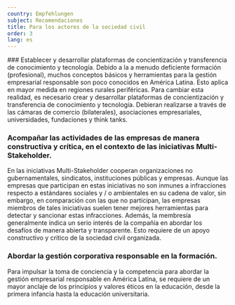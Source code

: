 ```yaml
---
country: Empfehlungen
subject: Recomendaciones
title: Para los actores de la sociedad civil
order: 3
lang: es
---
```

<div class="content" markdown="1">
### Establecer y desarrollar plataformas de concientización y transferencia de conocimiento y tecnología.
Debido a la a menudo deficiente formación (profesional), muchos conceptos básicos y herramientas para la gestión empresarial responsable son poco conocidos en América Latina. Esto aplica en mayor medida en regiones rurales periféricas. Para cambiar esta realidad, es necesario crear y desarrollar plataformas de concientización y transferencia de conocimiento y tecnología. Debieran realizarse a través de las cámaras de comercio (bilaterales), asociaciones empresariales, universidades, fundaciones y think tanks.

### Acompañar las actividades de las empresas de manera constructiva y crítica, en el contexto de las iniciativas Multi-Stakeholder.
En las iniciativas Multi-Stakeholder cooperan organizaciones no gubernamentales, sindicatos, instituciones públicas y empresas. Aunque las empresas que participan en estas iniciativas no son inmunes a infracciones respecto a estándares sociales y / o ambientales en su cadena de valor, sin embargo, en comparación con las que no participan, las empresas miembros de tales iniciativas suelen tener mejores herramientas para detectar y sancionar estas infracciones. Además, la membresía generalmente indica un serio interés de la compañía en abordar los desafíos de manera abierta y transparente. Esto requiere de un apoyo constructivo y crítico de la sociedad civil organizada.

### Abordar la gestión corporativa responsable en la formación.
Para impulsar la toma de conciencia y la competencia para abordar la gestión empresarial responsable en América Latina, se requiere de un mayor anclaje de los principios y valores éticos en la educación, desde la primera infancia hasta la educación universitaria.
</div>
